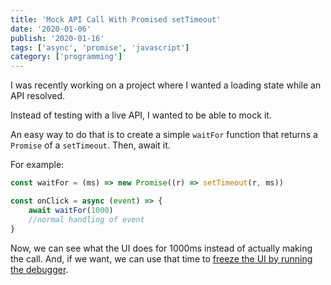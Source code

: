 ```yaml
---
title: 'Mock API Call With Promised setTimeout'
date: '2020-01-06'
publish: '2020-01-16'
tags: ['async', 'promise', 'javascript']
category: ['programming']
---
```


I was recently working on a project where I wanted a loading state while an API resolved.

Instead of testing with a live API, I wanted to be able to mock it.

An easy way to do that is to create a simple `waitFor` function that returns a `Promise` of a `setTimeout`. Then, await it.

For example:

```javascript
const waitFor = (ms) => new Promise((r) => setTimeout(r, ms))

const onClick = async (event) => {
    await waitFor(1000)
    //normal handling of event
}
```

Now, we can see what the UI does for 1000ms instead of actually making the call. And, if we want, we can use that time to [freeze the UI by running the debugger](../../2019-09-27/inspect-hoverable-event).

